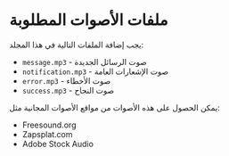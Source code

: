 # ملفات الأصوات المطلوبة

يجب إضافة الملفات التالية في هذا المجلد:

- `message.mp3` - صوت الرسائل الجديدة
- `notification.mp3` - صوت الإشعارات العامة  
- `error.mp3` - صوت الأخطاء
- `success.mp3` - صوت النجاح

يمكن الحصول على هذه الأصوات من مواقع الأصوات المجانية مثل:
- Freesound.org
- Zapsplat.com
- Adobe Stock Audio
